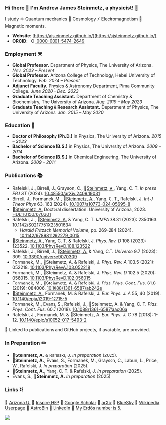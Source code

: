 ### Hi there 👋 I'm Andrew James Steinmetz, a physicist! 🔭

I study ⚛ Quantum mechanics 🌌 Cosmology ⚡ Electromagnetism 🧲 Magnetic moments.

- **Website**: [https://ajsteinmetz.github.io/](https://ajsteinmetz.github.io/)
- **ORCID**: <a
  id="cy-effective-orcid-url"
  class="underline"
  href="https://orcid.org/0000-0001-5474-2649"
  target="orcid.widget"
  rel="me noopener noreferrer"
  style="vertical-align: top">
  <img
    src="https://orcid.org/sites/default/files/images/orcid_16x16.png"
    style="width: 1em; margin-inline-start: 0.5em"
    alt="ORCID iD icon"/>
  0000-0001-5474-2649
</a>

### Employment ⚒

- **Global Professor.** Department of Physics, The University of Arizona. _Nov. 2023 – Present_
- **Global Professor.** Arizona College of Technology, Hebei University of Technology. _Feb. 2024 – Present_
- **Adjunct Faculty.** Physics & Astronomy Department, Pima Community College. _June 2020 – Dec. 2023_
- **Graduate Teaching Assistant.** Department of Chemistry & Biochemistry, The University of Arizona. _Aug. 2019 – May 2023_
- **Graduate Teaching & Research Assistant.** Department of Physics, The University of Arizona. _Jan. 2015 – May 2020_

### Education 🍎

- **Doctor of Philosophy (Ph.D.)** in Physics, The University of Arizona. _2015 – 2023_
- **Bachelor of Science (B.S.)** in Physics, The University of Arizona. _2009 – 2014_
- **Bachelor of Science (B.S.)** in Chemical Engineering, The University of Arizona. _2009 – 2014_

### Publications 📚

* Rafelski, J., Birrell, J., Grayson, C., 🌟[Steinmetz, A.](https://github.com/ajsteinmetz/thesis-collab-project), Yang, C. T. <i>In press EPJ ST</i> (2024). [10.48550/arXiv.2409.19031](https://doi.org/10.48550/arXiv.2409.19031)
* Birrell, J., Formanek, M., 🌟[Steinmetz, A.](https://github.com/ajsteinmetz/fermi-distribution), Yang, C. T., Rafelski, J. <i>Int J Theor Phys</i> 63, 163 (2024). [10.1007/s10773-024-05695-8](https://doi.org/10.1007/s10773-024-05695-8)
* 🌟[Steinmetz, A.](https://github.com/ajsteinmetz/thesis-ajsteinmetz) Doctoral dissertation. University of Arizona, 2023. <a href="http://hdl.handle.net/10150/670301">HDL:10150/670301</a>
* Rafelski, J., 🌟[Steinmetz, A.](https://github.com/ajsteinmetz/neutrino-transition-moments) & Yang, C. T. <i>IJMPA</i> 38.31 (2023): 2350163. <a href="https://doi.org/10.1142/S0217751X23501634">10.1142/S0217751X23501634</a>
  * <i>Harald Fritzsch Memorial Volume</i>, pp. 269-284 (2024). [10.1142/9789811292279_0015](https://doi.org/10.1142/9789811292279_0015)
* 🌟[Steinmetz, A.](https://github.com/ajsteinmetz/plasma-partition), Yang, C. T. & Rafelski, J. <i>Phys. Rev. D</i> 108 (2023): 123522. <a href="https://doi.org/10.1103/PhysRevD.108.123522">10.1103/PhysRevD.108.123522</a>
* Rafelski, J., Birrell, J., 🌟[Steinmetz, A.](https://github.com/ajsteinmetz/a-short-survey) & Yang, C.T. <i>Universe</i> 9.7 (2023): 309. <a href="https://doi.org/10.3390/universe9070309">10.3390/universe9070309</a>
* Formanek, M., 🌟Steinmetz, A. & Rafelski, J. <i>Phys. Rev. A</i> 103.5 (2021): 052218. <a href="https://doi.org/10.1103/PhysRevA.103.052218">10.1103/PhysRevA.103.052218</a>
* Formanek, M., 🌟Steinmetz, A. & Rafelski, J. <i>Phys. Rev. D</i> 102.5 (2020): 056015. <a href="https://doi.org/10.1103/PhysRevD.102.056015">10.1103/PhysRevD.102.056015</a>
* Formanek, M., 🌟Steinmetz, A. & Rafelski, J. <i>Plas. Phys. Cont. Fus.</i> 61.8 (2019): 084006. <a href="https://doi.org/10.1088/1361-6587/ab242e">10.1088/1361-6587/ab242e</a>
* 🌟[Steinmetz, A.](https://github.com/ajsteinmetz/magnetic-dipole-moment), Formanek, M. & Rafelski, J. <i>Eur. Phys. J. A</i> 55, 40 (2019). <a href="https://doi.org/10.1140/epja/i2019-12715-5">10.1140/epja/i2019-12715-5</a>
* Formanek, M., Evans, S., Rafelski, J., 🌟Steinmetz, A. & Yang, C. T. <i>Plas. Phys. Cont. Fus.</i> 60.7 (2018). <a href="https://doi.org/10.1088/1361-6587/aac06a">10.1088/1361-6587/aac06a</a>
* Rafelski, J., Formanek, M. & 🌟Steinmetz, A. <i>Eur. Phys. J. C</i> 78 (2018): 1-12. <a href="https://doi.org/10.1140/epjc/s10052-017-5493-2">10.1140/epjc/s10052-017-5493-2</a>

🔗 Linked to publications and GitHub projects, if available, are provided.

### In Preparation ✏️

* 🌟<b>Steinmetz, A.</b> & Rafelski, J. <i>In preparation</i> (2025).
* 🌟<b>Steinmetz, A.</b>, Evans, S., Formanek, M., Grayson, C., Labun, L., Price, W., Rafelski, J. <i>In preparation</i> (2025).
* 🌟<b>Steinmetz, A.</b>, Yang, C. T. & Rafelski, J. <i>In preparation</i> (2025).
* Evans, S., 🌟<b>Steinmetz, A.</b> <i>In preparation</i> (2025).

### Links ⛓

🔗 [Arizona U.](https://w3.physics.arizona.edu/person/andrew-steinmetz) 🔗 [Inspire HEP](https://inspirehep.net/authors/1796313) 🔗 [Google Scholar](https://scholar.google.com/citations?user=fJBK1GIAAAAJ) 🔗 [arXiv](https://arxiv.org/a/steinmetz_a_1.html) 🔗 [BlueSky](https://bsky.app/profile/ajsteinmetz.com) 🔗 [Wikipedia Userpage](https://en.wikipedia.org/wiki/User:CosmologicalDefect) 🔗 [AstroBin](https://www.astrobin.com/users/djinn/) 🔗 [LinkedIn](https://www.linkedin.com/in/ajsteinmetz/) 🔗 [My Erdős number is 5.](https://mathscinet.ams.org/mathscinet/freetools/collab-dist?source=1443426&target=189017)

![](https://komarev.com/ghpvc/?username=ajsteinmetz&color=blue)
